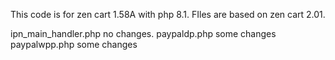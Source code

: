 This code is for zen cart 1.58A with php 8.1. FIles are based on zen cart 2.01. 

ipn_main_handler.php no changes.
paypaldp.php some changes
paypalwpp.php some changes
